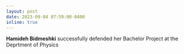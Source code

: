 ```yaml
---
layout: post
date: 2023-09-04 07:59:00-0400
inline: true
---
```


<p><strong>Hamideh Bidmeshki</strong> successfully defended her Bachelor Project at the Deprtment of Physics</p>
